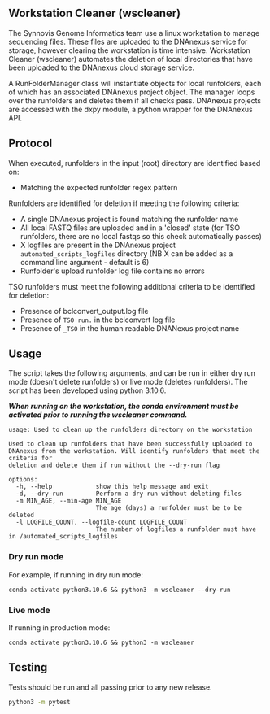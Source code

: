 ## Workstation Cleaner (wscleaner)

The Synnovis Genome Informatics team use a linux workstation to manage sequencing files. These files are uploaded to the DNAnexus service for storage, however clearing the workstation is time intensive. Workstation Cleaner (wscleaner) automates the deletion of local directories that have been uploaded to the DNAnexus cloud storage service.

A RunFolderManager class will instantiate objects for local runfolders, each of which has an associated DNAnexus project object. The manager loops over the runfolders and deletes them if all checks pass. DNAnexus projects are accessed with the dxpy module, a python wrapper for the DNAnexus API.

## Protocol

When executed, runfolders in the input (root) directory are identified based on:
* Matching the expected runfolder regex pattern

Runfolders are identified for deletion if meeting the following criteria:
* A single DNAnexus project is found matching the runfolder name
* All local FASTQ files are uploaded and in a 'closed' state (for TSO runfolders, there are no local fastqs so this check automatically passes)
* X logfiles are present in the DNAnexus project `automated_scripts_logfiles` directory (NB X can be added as a command line argument - default is 6)
* Runfolder's upload runfolder log file contains no errors

TSO runfolders must meet the following additional criteria to be identified for deletion:
* Presence of bclconvert_output.log file
* Presence of `TSO run.` in the bclconvert log file
* Presence of `_TSO` in the human readable DNANexus project name

## Usage

The script takes the following arguments, and can be run in either dry run mode (doesn't delete runfolders) or live mode (deletes runfolders). The script has been developed using python 3.10.6.

_**When running on the workstation, the conda environment must be activated prior to running the wscleaner command.**_

```
usage: Used to clean up the runfolders directory on the workstation

Used to clean up runfolders that have been successfully uploaded to DNAnexus from the workstation. Will identify runfolders that meet the criteria for
deletion and delete them if run without the --dry-run flag

options:
  -h, --help            show this help message and exit
  -d, --dry-run         Perform a dry run without deleting files
  -m MIN_AGE, --min-age MIN_AGE
                        The age (days) a runfolder must be to be deleted
  -l LOGFILE_COUNT, --logfile-count LOGFILE_COUNT
                        The number of logfiles a runfolder must have in /automated_scripts_logfiles
```


### Dry run mode

For example, if running in dry run mode:

```
conda activate python3.10.6 && python3 -m wscleaner --dry-run
```

### Live mode

If running in production mode:

```
conda activate python3.10.6 && python3 -m wscleaner
```

## Testing

Tests should be run and all passing prior to any new release.

```bash
python3 -m pytest
```
